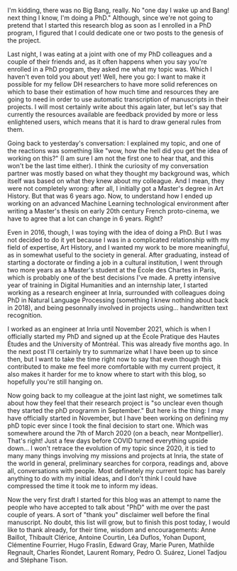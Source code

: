 <!--
.. title: 002 - The Big Bang
.. slug: 002
.. date: 2022-03-27 21:16:13 UTC-04:00
.. tags: genesis
.. category: 
.. link: 
.. description: 
.. type: text
-->

I'm kidding, there was no Big Bang, really. No "one day I wake up and Bang! next thing I know, I'm doing a PhD." Although, since we're not going to pretend that I started this research blog as soon as I enrolled in a PhD program, I figured that I could dedicate one or two posts to the genesis of the project. 

Last night, I was eating at a joint with one of my PhD colleagues and a couple of their friends and, as it often happens when you say you're enrolled in a PhD program, they asked me what my topic was. Which I haven't even told you about yet! Well, here you go: I want to make it possible for my fellow DH researchers to have more solid references on which to base their estimation of how much time and resources they are going to need in order to use automatic transcription of manuscripts in their projects. I will most certainly write about this again later, but let's say that currently the resources available are feedback provided by more or less enlightened users, which means that it is hard to draw general rules from them.  

Going back to yesterday's conversation: I explained my topic, and one of the reactions was something like "wow, how the hell did you get the idea of working on this?" (I am sure I am not the first one to hear that, and this won't be the last time either). I think the curiosity of my conversation partner was mostly based on what they thought my background was, which itself was based on what they knew about my colleague. And I mean, they were not completely wrong: after all, I initially got a Master's degree in Art History. But that was 6 years ago. Now, to understand how I ended up working on an advanced Machine Learning technological environment after writing a Master's thesis on early 20th century French proto-cinema, we have to agree that a lot can change in 6 years. Right?  

Even in 2016, though, I was toying with the idea of doing a PhD. But I was not decided to do it yet because I was in a complicated relationship with my field of expertise, Art History, and I wanted my work to be more meaningful, as in somewhat useful to the society in general. After graduating, instead of starting a doctorate or finding a job in a cultural institution, I went through two more years as a Master's student at the École des Chartes in Paris, which is probably one of the best decisions I've made. A pretty intensive year of training in Digital Humanities and an internship later, I started working as a research engineer at Inria, surrounded with colleagues doing PhD in Natural Language Processing (something I knew nothing about back in 2018), and being pesonnally involved in projects using... handwritten text recognition.  

I worked as an engineer at Inria until November 2021, which is when I officially started my PhD and signed up at the École Pratique des Hautes Études and the University of Montréal. This was already five months ago. In the next post I'll certainly try to summarize what I have been up to since then, but I want to take the time right now to say that even though this contributed to make me feel more comfortable with my current project, it also makes it harder for me to know where to start with this blog, so hopefully you're still hanging on.  

Now going back to my colleague at the joint last night, we sometimes talk about how they feel that their research project is "so unclear even though they started the phD programm in September." But here is the thing: I may have officially started in November, but I have been working on defining my phD topic ever since I took the final decision to start one. Which was somewhere around the 7th of March 2020 (on a beach, near Montpellier). That's right! Just a few days before COVID turned everything upside down... I won't retrace the evolution of my topic since 2020, it is tied to many many things involving my missions and projects at Inria, the state of the world in general, preliminary searches for corpora, readings and, above all, conversations with people. Most definetely my current topic has barely anything to do with my initial ideas, and I don't think I could have compressed the time it took me to inform my ideas.  

Now the very first draft I started for this blog was an attempt to name the people who have accepted to talk about "PhD" with me over the past couple of years. A sort of "thank you" disclaimer well before the final manuscript. No doubt, this list will grow, but to finish this post today, I would like to thank already, for their time, wisdom and encouragements: Anne Baillot, Thibault Clérice, Antoine Courtin, Léa Duflos, Yohan Dupont, Clémentine Fourrier, Hugo Fraslin, Edward Gray, Marie Puren, Mathilde Regnault, Charles Riondet, Laurent Romary, Pedro O. Suárez, Lionel Tadjou and Stéphane Tison. 

